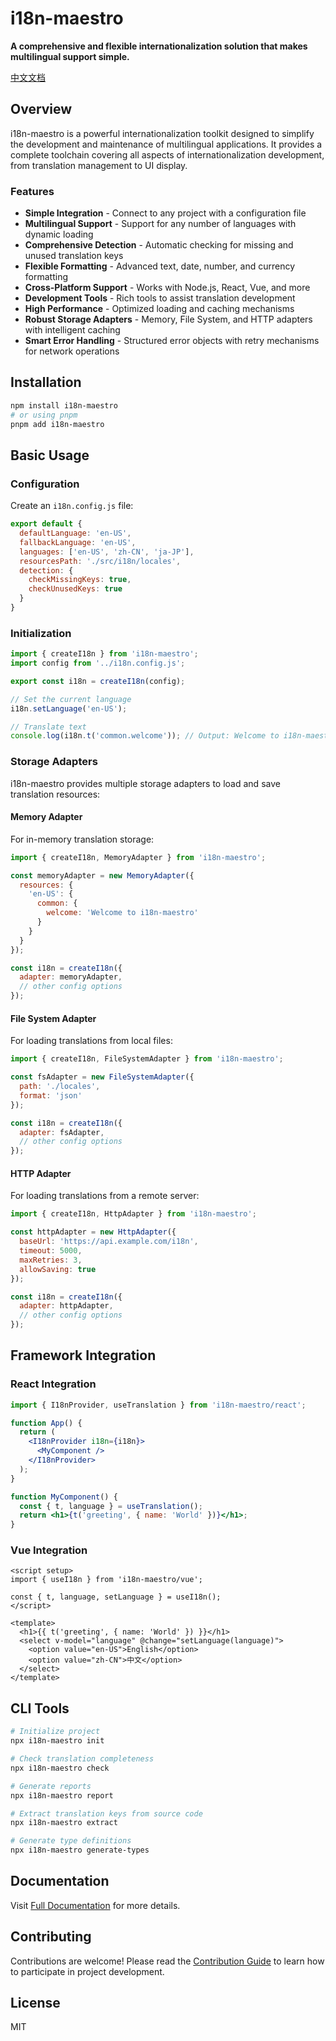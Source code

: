# i18n-maestro

**A comprehensive and flexible internationalization solution that makes multilingual support simple.**

[中文文档](./README.zh-CN.md)

## Overview

i18n-maestro is a powerful internationalization toolkit designed to simplify the development and maintenance of multilingual applications. It provides a complete toolchain covering all aspects of internationalization development, from translation management to UI display.

### Features

- **Simple Integration** - Connect to any project with a configuration file
- **Multilingual Support** - Support for any number of languages with dynamic loading
- **Comprehensive Detection** - Automatic checking for missing and unused translation keys
- **Flexible Formatting** - Advanced text, date, number, and currency formatting
- **Cross-Platform Support** - Works with Node.js, React, Vue, and more
- **Development Tools** - Rich tools to assist translation development
- **High Performance** - Optimized loading and caching mechanisms
- **Robust Storage Adapters** - Memory, File System, and HTTP adapters with intelligent caching
- **Smart Error Handling** - Structured error objects with retry mechanisms for network operations

## Installation

```bash
npm install i18n-maestro
# or using pnpm
pnpm add i18n-maestro
```

## Basic Usage

### Configuration

Create an `i18n.config.js` file:

```javascript
export default {
  defaultLanguage: 'en-US',
  fallbackLanguage: 'en-US',
  languages: ['en-US', 'zh-CN', 'ja-JP'],
  resourcesPath: './src/i18n/locales',
  detection: {
    checkMissingKeys: true,
    checkUnusedKeys: true
  }
}
```

### Initialization

```javascript
import { createI18n } from 'i18n-maestro';
import config from '../i18n.config.js';

export const i18n = createI18n(config);

// Set the current language
i18n.setLanguage('en-US');

// Translate text
console.log(i18n.t('common.welcome')); // Output: Welcome to i18n-maestro
```

### Storage Adapters

i18n-maestro provides multiple storage adapters to load and save translation resources:

#### Memory Adapter

For in-memory translation storage:

```javascript
import { createI18n, MemoryAdapter } from 'i18n-maestro';

const memoryAdapter = new MemoryAdapter({
  resources: {
    'en-US': {
      common: {
        welcome: 'Welcome to i18n-maestro'
      }
    }
  }
});

const i18n = createI18n({
  adapter: memoryAdapter,
  // other config options
});
```

#### File System Adapter

For loading translations from local files:

```javascript
import { createI18n, FileSystemAdapter } from 'i18n-maestro';

const fsAdapter = new FileSystemAdapter({
  path: './locales',
  format: 'json'
});

const i18n = createI18n({
  adapter: fsAdapter,
  // other config options
});
```

#### HTTP Adapter

For loading translations from a remote server:

```javascript
import { createI18n, HttpAdapter } from 'i18n-maestro';

const httpAdapter = new HttpAdapter({
  baseUrl: 'https://api.example.com/i18n',
  timeout: 5000,
  maxRetries: 3,
  allowSaving: true
});

const i18n = createI18n({
  adapter: httpAdapter,
  // other config options
});
```

## Framework Integration

### React Integration

```jsx
import { I18nProvider, useTranslation } from 'i18n-maestro/react';

function App() {
  return (
    <I18nProvider i18n={i18n}>
      <MyComponent />
    </I18nProvider>
  );
}

function MyComponent() {
  const { t, language } = useTranslation();
  return <h1>{t('greeting', { name: 'World' })}</h1>;
}
```

### Vue Integration

```vue
<script setup>
import { useI18n } from 'i18n-maestro/vue';

const { t, language, setLanguage } = useI18n();
</script>

<template>
  <h1>{{ t('greeting', { name: 'World' }) }}</h1>
  <select v-model="language" @change="setLanguage(language)">
    <option value="en-US">English</option>
    <option value="zh-CN">中文</option>
  </select>
</template>
```

## CLI Tools

```bash
# Initialize project
npx i18n-maestro init

# Check translation completeness
npx i18n-maestro check

# Generate reports
npx i18n-maestro report

# Extract translation keys from source code
npx i18n-maestro extract

# Generate type definitions
npx i18n-maestro generate-types
```

## Documentation

Visit [Full Documentation](https://github.com/lmcc-dev/i18n-maestro/wiki) for more details.

## Contributing

Contributions are welcome! Please read the [Contribution Guide](CONTRIBUTING.md) to learn how to participate in project development.

## License

MIT